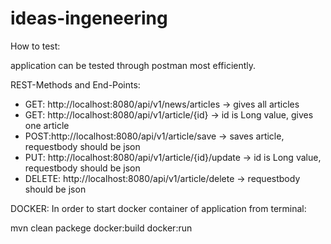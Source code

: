 # ideas-ingeneering
How to test:

application can be tested through postman most efficiently.

REST-Methods and End-Points:

- GET: http://localhost:8080/api/v1/news/articles        -> gives all articles
- GET: http://localhost:8080/api/v1/article/{id}         -> id is Long value, gives one article
- POST:http://localhost:8080/api/v1/article/save         -> saves article, requestbody should be json
- PUT: http://localhost:8080/api/v1/article/{id}/update  -> id is Long value, requestbody should be json
- DELETE: http://localhost:8080/api/v1/article/delete    -> requestbody should be json

DOCKER:
In order to start docker container of application from terminal:

mvn clean packege docker:build docker:run

